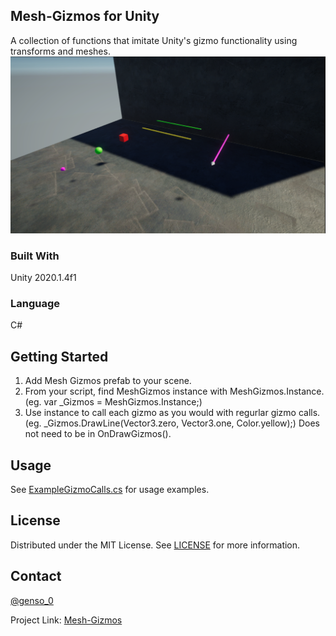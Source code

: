 <!-- ABOUT THE PROJECT -->
## Mesh-Gizmos for Unity 
A collection of functions that imitate Unity's gizmo functionality using transforms and meshes.
![alt text](https://github.com/Genso-0/Mesh-Gizmos/blob/master/Assets/Mesh_Gizmos/Info/Gizmos.PNG)

### Built With
Unity 2020.1.4f1
### Language
C#

<!-- GETTING STARTED -->
## Getting Started
1) Add Mesh Gizmos prefab to your scene.
2) From your script, find MeshGizmos instance with MeshGizmos.Instance.  (eg. var _Gizmos = MeshGizmos.Instance;)
3) Use instance to call each gizmo as you would with regurlar gizmo calls. (eg. _Gizmos.DrawLine(Vector3.zero, Vector3.one, Color.yellow);) Does not need to be in OnDrawGizmos().

<!-- USAGE EXAMPLES -->
## Usage
See [ExampleGizmoCalls.cs](https://github.com/Genso-0/Mesh-Gizmos/blob/master/Assets/Scripts/ExampleGizmoCalls.cs) for usage examples.

<!-- LICENSE -->
## License

Distributed under the MIT License. See [LICENSE](https://github.com/Genso-0/Mesh-Gizmos/blob/master/LICENSE) for more information.

<!-- CONTACT -->
## Contact

[@genso_0](https://twitter.com/genso_0)

Project Link: [Mesh-Gizmos](https://github.com/Genso-0/Mesh-Gizmos)
